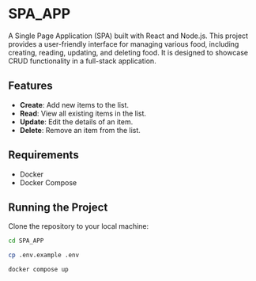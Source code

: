 # SPA_APP

A Single Page Application (SPA) built with React and Node.js. This project provides a user-friendly interface for managing various food, including creating, reading, updating, and deleting food. It is designed to showcase CRUD functionality in a full-stack application.

## Features

- **Create**: Add new items to the list.
- **Read**: View all existing items in the list.
- **Update**: Edit the details of an item.
- **Delete**: Remove an item from the list.

## Requirements

- Docker
- Docker Compose

## Running the Project


Clone the repository to your local machine:

```bash
cd SPA_APP

cp .env.example .env

docker compose up


